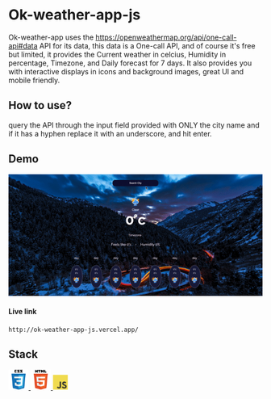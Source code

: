 # Ok-weather-app-js

Ok-weather-app uses the https://openweathermap.org/api/one-call-api#data API for its data, this data is a One-call API, and of course it's free but limited, it provides the Current weather in celcius, Humidity in percentage, Timezone, and Daily forecast for 7 days. It also provides you with interactive displays in icons and background images, great UI and mobile friendly.


## How to use?

query the API through the input field provided with ONLY the city name and if it has a hyphen replace it with an underscore, and hit enter.


## Demo

![](weather.gif)


#### Live link

```
http://ok-weather-app-js.vercel.app/
```


## Stack

<p align="left"> <a href="https://www.w3schools.com/css/" target="_blank"> <img src="https://raw.githubusercontent.com/devicons/devicon/master/icons/css3/css3-original-wordmark.svg" alt="css3" width="40" height="40"/> </a> <a href="https://www.w3.org/html/" target="_blank"> <img src="https://raw.githubusercontent.com/devicons/devicon/master/icons/html5/html5-original-wordmark.svg" alt="html5" width="40" height="40"/> </a> <a href="https://developer.mozilla.org/en-US/docs/Web/JavaScript" target="_blank"> <img src="https://raw.githubusercontent.com/devicons/devicon/master/icons/javascript/javascript-original.svg" alt="javascript" width="30" height="30"/> </a></p>


